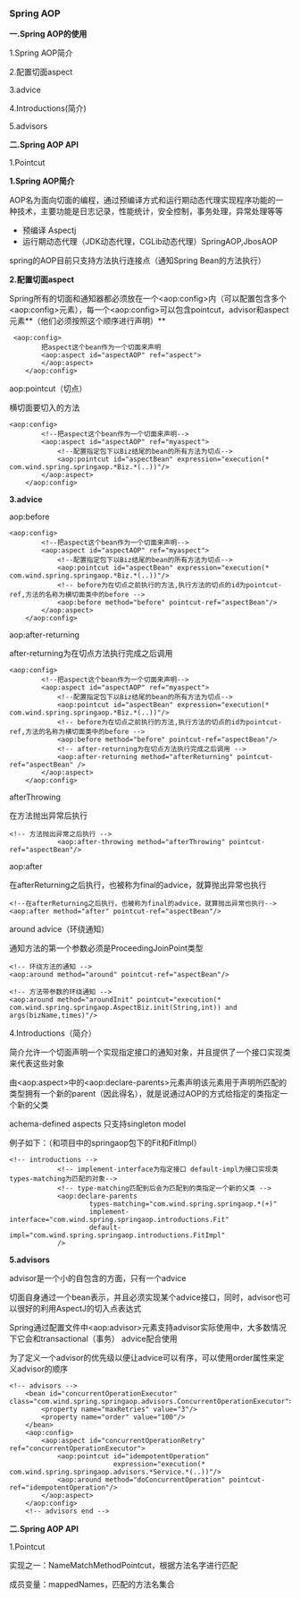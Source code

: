 ### Spring AOP

**一.Spring AOP的使用**

1.Spring AOP简介

2.配置切面aspect

3.advice

4.Introductions(简介)

5.advisors

**二.Spring AOP API**

1.Pointcut

**1.Spring AOP简介**

AOP名为面向切面的编程，通过预编译方式和运行期动态代理实现程序功能的一种技术，主要功能是日志记录，性能统计，安全控制，事务处理，异常处理等等

- 预编译 Aspectj
- 运行期动态代理（JDK动态代理，CGLib动态代理）SpringAOP,JbosAOP

 spring的AOP目前只支持方法执行连接点（通知Spring Bean的方法执行）

**2.配置切面aspect**

Spring所有的切面和通知器都必须放在一个\<aop:config\>内（可以配置包含多个\<aop:config\>元素），每一个\<aop:config\>可以包含pointcut，advisor和aspect元素**（他们必须按照这个顺序进行声明）**

```
 <aop:config>
        把aspect这个bean作为一个切面来声明
        <aop:aspect id="aspectAOP" ref="aspect">
        </aop:aspect>
    </aop:config>
```

aop:pointcut（切点）

横切面要切入的方法

```
<aop:config>
        <!--把aspect这个bean作为一个切面来声明-->
        <aop:aspect id="aspectAOP" ref="myaspect">
            <!--配置指定包下以Biz结尾的bean的所有方法为切点-->
            <aop:pointcut id="aspectBean" expression="execution(* com.wind.spring.springaop.*Biz.*(..))"/>
        </aop:aspect>
    </aop:config>
```

**3.advice**

aop:before 

```
<aop:config>
        <!--把aspect这个bean作为一个切面来声明-->
        <aop:aspect id="aspectAOP" ref="myaspect">
            <!--配置指定包下以Biz结尾的bean的所有方法为切点-->
            <aop:pointcut id="aspectBean" expression="execution(* com.wind.spring.springaop.*Biz.*(..))"/>
            <!-- before为在切点之前执行的方法,执行方法的切点的id为pointcut-ref,方法的名称为横切面类中的before -->
            <aop:before method="before" pointcut-ref="aspectBean"/>
        </aop:aspect>
    </aop:config>
```

aop:after-returning

after-returning为在切点方法执行完成之后调用

```
<aop:config>
        <!--把aspect这个bean作为一个切面来声明-->
        <aop:aspect id="aspectAOP" ref="myaspect">
            <!--配置指定包下以Biz结尾的bean的所有方法为切点-->
            <aop:pointcut id="aspectBean" expression="execution(* com.wind.spring.springaop.*Biz.*(..))"/>
            <!-- before为在切点之前执行的方法,执行方法的切点的id为pointcut-ref,方法的名称为横切面类中的before -->
            <aop:before method="before" pointcut-ref="aspectBean"/>
            <!-- after-returning为在切点方法执行完成之后调用 -->
            <aop:after-returning method="afterReturning" pointcut-ref="aspectBean" />
        </aop:aspect>
    </aop:config>
```

afterThrowing

在方法抛出异常后执行

```
<!-- 方法抛出异常之后执行 -->
            <aop:after-throwing method="afterThrowing" pointcut-ref="aspectBean"/>
```

aop:after

在afterReturning之后执行，也被称为final的advice，就算抛出异常也执行

```
<!--在afterReturning之后执行，也被称为final的advice，就算抛出异常也执行-->
<aop:after method="after" pointcut-ref="aspectBean"/>
```

around advice（环绕通知）

通知方法的第一个参数必须是ProceedingJoinPoint类型

```
<!-- 环绕方法的通知 -->
<aop:around method="around" pointcut-ref="aspectBean"/>
```

```
<!-- 方法带参数的环绕通知 -->
<aop:around method="aroundInit" pointcut="execution(* com.wind.spring.springaop.AspectBiz.init(String,int)) and args(bizName,times)"/>
```

4.Introductions（简介）

简介允许一个切面声明一个实现指定接口的通知对象，并且提供了一个接口实现类来代表这些对象

由\<aop:aspect\>中的\<aop:declare-parents\>元素声明该元素用于声明所匹配的类型拥有一个新的parent（因此得名），就是说通过AOP的方式给指定的类指定一个新的父类

achema-defined aspects 只支持singleton model

例子如下：（和项目中的springaop包下的Fit和FitImpl）

```
<!-- introductions -->
            <!-- implement-interface为指定接口 default-impl为接口实现类 types-matching为匹配的对象-->
            <!-- type-matching匹配到后会为匹配到的类指定一个新的父类 -->
            <aop:declare-parents
                    types-matching="com.wind.spring.springaop.*(+)"
                    implement-interface="com.wind.spring.springaop.introductions.Fit"
                    default-impl="com.wind.spring.springaop.introductions.FitImpl"
            />
```

**5.advisors**

advisor是一个小的自包含的方面，只有一个advice

切面自身通过一个bean表示，并且必须实现某个advice接口，同时，advisor也可以很好的利用AspectJ的切入点表达式

Spring通过配置文件中\<aop:advisor\>元素支持advisor实际使用中，大多数情况下它会和transactional（事务） advice配合使用

为了定义一个advisor的优先级以便让advice可以有序，可以使用order属性来定义advisor的顺序

```
<!-- advisors -->
    <bean id="concurrentOperationExecutor" class="com.wind.spring.springaop.advisors.ConcurrentOperationExecutor">
        <property name="maxRetries" value="3"/>
        <property name="order" value="100"/>
    </bean>
    <aop:config>
        <aop:aspect id="concurrentOperationRetry" ref="concurrentOperationExecutor">
            <aop:pointcut id="idempotentOperation"
                          expression="execution(* com.wind.spring.springaop.advisors.*Service.*(..))"/>
            <aop:around method="doConcurrentOperation" pointcut-ref="idempotentOperation"/>
        </aop:aspect>
    </aop:config>
    <!-- advisors end -->
```

**二.Spring AOP API**

1.Pointcut

实现之一：NameMatchMethodPointcut，根据方法名字进行匹配

成员变量：mappedNames，匹配的方法名集合